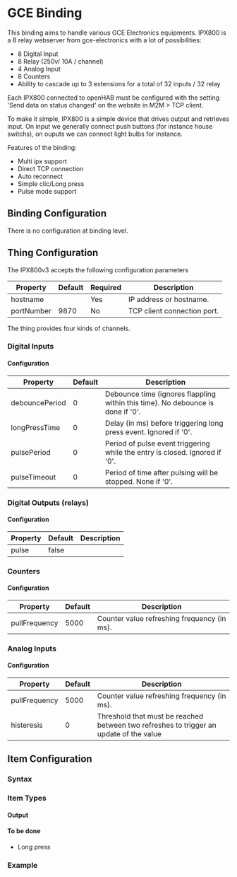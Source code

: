 # GCE Binding

This binding aims to handle various GCE Electronics equipments.
IPX800 is a 8 relay webserver from gce-electronics with a lot of possibilities:

* 8 Digital Input
* 8 Relay (250v/ 10A / channel)
* 4 Analog Input
* 8 Counters
* Ability to cascade up to 3 extensions for a total of 32 inputs / 32 relay

Each IPX800 connected to openHAB must be configured with the setting 'Send data on status changed' on the website in M2M > TCP client.

To make it simple, IPX800 is a simple device that drives output and retrieves input. 
On input we generally connect push buttons (for instance house switchs), on ouputs we can connect light bulbs for instance.

Features of the binding:

 * Multi ipx support
 * Direct TCP connection
 * Auto reconnect
 * Simple clic/Long press
 * Pulse mode support

## Binding Configuration

There is no configuration at binding level.


## Thing Configuration

The IPX800v3 accepts the following configuration parameters

| Property            | Default | Required | Description                 |
|---------------------|---------|----------|-----------------------------|
| hostname            |         | Yes      | IP address or hostname.     |
| portNumber          | 9870    | No       | TCP client connection port. |

The thing provides four kinds of channels.

### Digital Inputs

#### Configuration

| Property        | Default | Description                                                                     |
|-----------------|---------|---------------------------------------------------------------------------------|
| debouncePeriod  |    0    | Debounce time (ignores flappling within this time). No debounce is done if '0'. |
| longPressTime   |    0    | Delay (in ms) before triggering long press event. Ignored if '0'.               |
| pulsePeriod     |    0    | Period of pulse event triggering while the entry is closed. Ignored if '0'.     |
| pulseTimeout    |    0    | Period of time after pulsing will be stopped. None if '0'.                      |


### Digital Outputs (relays)

#### Configuration

| Property        | Default | Description                                                                     |
|-----------------|---------|---------------------------------------------------------------------------------|
| pulse           |  false  |     |

### Counters

#### Configuration

| Property        | Default | Description                                                                     |
|-----------------|---------|---------------------------------------------------------------------------------|
| pullFrequency   |  5000   | Counter value refreshing frequency (in ms).                                     |

### Analog Inputs

#### Configuration

| Property        | Default | Description                                                                            |
|-----------------|---------|----------------------------------------------------------------------------------------|
| pullFrequency   |  5000   | Counter value refreshing frequency (in ms).                                            |
| histeresis      |  0      | Threshold that must be reached between two refreshes to trigger an update of the value |

## Item Configuration

### Syntax


### Item Types

#### Output


#### To be done

* Long press


### Example

```
```


